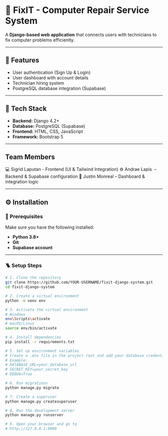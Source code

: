 # 🧰 FixIT - Computer Repair Service System

A **Django-based web application** that connects users with technicians to fix computer problems efficiently.

---

## 🚀 Features

- User authentication (Sign Up & Login)  
- User dashboard with account details  
- Technician hiring system  
- PostgreSQL database integration (Supabase)

---

## 🧠 Tech Stack

- **Backend:** Django 4.2+  
- **Database:** PostgreSQL (Supabase)  
- **Frontend:** HTML, CSS, JavaScript  
- **Framework:** Bootstrap 5  

---
## Team Members
💻 Sigrid Laputan - Frontend (UI & Tailwind Integration)​
⚙️ Andrae Lapis ​ – Backend & Supabase configuration
🧩 Justin Monreal ​– Dashboard & integration logic​

---
## ⚙️ Installation

### 🧾 Prerequisites

Make sure you have the following installed:

- **Python 3.8+**  
- **Git**  
- **Supabase account**

---

### 🪜 Setup Steps

```bash
# 1. Clone the repository
git clone https://github.com/YOUR-USERNAME/fixit-django-system.git
cd fixit-django-system

# 2. Create a virtual environment
python -m venv env

# 3. Activate the virtual environment
# Windows
env\Scripts\activate
# macOS/Linux
source env/bin/activate

# 4. Install dependencies
pip install -r requirements.txt

# 5. Set up environment variables
# Create a .env file in the project root and add your database credentials
# Example:
# DATABASE_URL=your_database_url
# SECRET_KEY=your_secret_key
# DEBUG=True

# 6. Run migrations
python manage.py migrate

# 7. Create a superuser
python manage.py createsuperuser

# 8. Run the development server
python manage.py runserver

# 9. Open your browser and go to
# http://127.0.0.1:8000









